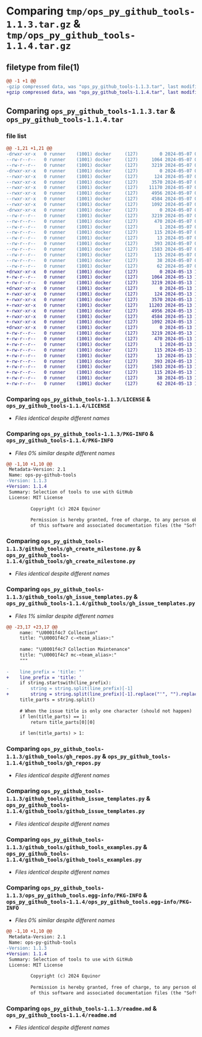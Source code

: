 # Comparing `tmp/ops_py_github_tools-1.1.3.tar.gz` & `tmp/ops_py_github_tools-1.1.4.tar.gz`

## filetype from file(1)

```diff
@@ -1 +1 @@
-gzip compressed data, was "ops_py_github_tools-1.1.3.tar", last modified: Tue May  7 09:23:40 2024, max compression
+gzip compressed data, was "ops_py_github_tools-1.1.4.tar", last modified: Mon May 13 13:04:32 2024, max compression
```

## Comparing `ops_py_github_tools-1.1.3.tar` & `ops_py_github_tools-1.1.4.tar`

### file list

```diff
@@ -1,21 +1,21 @@
-drwxr-xr-x   0 runner    (1001) docker     (127)        0 2024-05-07 09:23:40.711229 ops_py_github_tools-1.1.3/
--rw-r--r--   0 runner    (1001) docker     (127)     1064 2024-05-07 09:23:38.000000 ops_py_github_tools-1.1.3/LICENSE
--rw-r--r--   0 runner    (1001) docker     (127)     3219 2024-05-07 09:23:40.707229 ops_py_github_tools-1.1.3/PKG-INFO
-drwxr-xr-x   0 runner    (1001) docker     (127)        0 2024-05-07 09:23:40.707229 ops_py_github_tools-1.1.3/github_tools/
--rwxr-xr-x   0 runner    (1001) docker     (127)      124 2024-05-07 09:23:35.000000 ops_py_github_tools-1.1.3/github_tools/__init__.py
--rwxr-xr-x   0 runner    (1001) docker     (127)     3570 2024-05-07 09:23:35.000000 ops_py_github_tools-1.1.3/github_tools/gh_create_milestone.py
--rwxr-xr-x   0 runner    (1001) docker     (127)    11170 2024-05-07 09:23:35.000000 ops_py_github_tools-1.1.3/github_tools/gh_issue_templates.py
--rwxr-xr-x   0 runner    (1001) docker     (127)     4956 2024-05-07 09:23:35.000000 ops_py_github_tools-1.1.3/github_tools/gh_repos.py
--rwxr-xr-x   0 runner    (1001) docker     (127)     4584 2024-05-07 09:23:35.000000 ops_py_github_tools-1.1.3/github_tools/github_issue_templates.py
--rwxr-xr-x   0 runner    (1001) docker     (127)     1092 2024-05-07 09:23:35.000000 ops_py_github_tools-1.1.3/github_tools/github_tools_examples.py
-drwxr-xr-x   0 runner    (1001) docker     (127)        0 2024-05-07 09:23:40.707229 ops_py_github_tools-1.1.3/ops_py_github_tools.egg-info/
--rw-r--r--   0 runner    (1001) docker     (127)     3219 2024-05-07 09:23:40.000000 ops_py_github_tools-1.1.3/ops_py_github_tools.egg-info/PKG-INFO
--rw-r--r--   0 runner    (1001) docker     (127)      470 2024-05-07 09:23:40.000000 ops_py_github_tools-1.1.3/ops_py_github_tools.egg-info/SOURCES.txt
--rw-r--r--   0 runner    (1001) docker     (127)        1 2024-05-07 09:23:40.000000 ops_py_github_tools-1.1.3/ops_py_github_tools.egg-info/dependency_links.txt
--rw-r--r--   0 runner    (1001) docker     (127)      115 2024-05-07 09:23:40.000000 ops_py_github_tools-1.1.3/ops_py_github_tools.egg-info/requires.txt
--rw-r--r--   0 runner    (1001) docker     (127)       13 2024-05-07 09:23:40.000000 ops_py_github_tools-1.1.3/ops_py_github_tools.egg-info/top_level.txt
--rw-r--r--   0 runner    (1001) docker     (127)      393 2024-05-07 09:23:38.000000 ops_py_github_tools-1.1.3/pyproject.toml
--rw-r--r--   0 runner    (1001) docker     (127)     1583 2024-05-07 09:23:38.000000 ops_py_github_tools-1.1.3/readme.md
--rw-r--r--   0 runner    (1001) docker     (127)      115 2024-05-07 09:23:35.000000 ops_py_github_tools-1.1.3/requirements.txt
--rw-r--r--   0 runner    (1001) docker     (127)       38 2024-05-07 09:23:40.711229 ops_py_github_tools-1.1.3/setup.cfg
--rw-r--r--   0 runner    (1001) docker     (127)       62 2024-05-07 09:23:38.000000 ops_py_github_tools-1.1.3/setup.py
+drwxr-xr-x   0 runner    (1001) docker     (127)        0 2024-05-13 13:04:32.146597 ops_py_github_tools-1.1.4/
+-rw-r--r--   0 runner    (1001) docker     (127)     1064 2024-05-13 13:04:30.000000 ops_py_github_tools-1.1.4/LICENSE
+-rw-r--r--   0 runner    (1001) docker     (127)     3219 2024-05-13 13:04:32.146597 ops_py_github_tools-1.1.4/PKG-INFO
+drwxr-xr-x   0 runner    (1001) docker     (127)        0 2024-05-13 13:04:32.142597 ops_py_github_tools-1.1.4/github_tools/
+-rwxr-xr-x   0 runner    (1001) docker     (127)      124 2024-05-13 13:04:26.000000 ops_py_github_tools-1.1.4/github_tools/__init__.py
+-rwxr-xr-x   0 runner    (1001) docker     (127)     3570 2024-05-13 13:04:26.000000 ops_py_github_tools-1.1.4/github_tools/gh_create_milestone.py
+-rwxr-xr-x   0 runner    (1001) docker     (127)    11203 2024-05-13 13:04:26.000000 ops_py_github_tools-1.1.4/github_tools/gh_issue_templates.py
+-rwxr-xr-x   0 runner    (1001) docker     (127)     4956 2024-05-13 13:04:26.000000 ops_py_github_tools-1.1.4/github_tools/gh_repos.py
+-rwxr-xr-x   0 runner    (1001) docker     (127)     4584 2024-05-13 13:04:26.000000 ops_py_github_tools-1.1.4/github_tools/github_issue_templates.py
+-rwxr-xr-x   0 runner    (1001) docker     (127)     1092 2024-05-13 13:04:26.000000 ops_py_github_tools-1.1.4/github_tools/github_tools_examples.py
+drwxr-xr-x   0 runner    (1001) docker     (127)        0 2024-05-13 13:04:32.146597 ops_py_github_tools-1.1.4/ops_py_github_tools.egg-info/
+-rw-r--r--   0 runner    (1001) docker     (127)     3219 2024-05-13 13:04:32.000000 ops_py_github_tools-1.1.4/ops_py_github_tools.egg-info/PKG-INFO
+-rw-r--r--   0 runner    (1001) docker     (127)      470 2024-05-13 13:04:32.000000 ops_py_github_tools-1.1.4/ops_py_github_tools.egg-info/SOURCES.txt
+-rw-r--r--   0 runner    (1001) docker     (127)        1 2024-05-13 13:04:32.000000 ops_py_github_tools-1.1.4/ops_py_github_tools.egg-info/dependency_links.txt
+-rw-r--r--   0 runner    (1001) docker     (127)      115 2024-05-13 13:04:32.000000 ops_py_github_tools-1.1.4/ops_py_github_tools.egg-info/requires.txt
+-rw-r--r--   0 runner    (1001) docker     (127)       13 2024-05-13 13:04:32.000000 ops_py_github_tools-1.1.4/ops_py_github_tools.egg-info/top_level.txt
+-rw-r--r--   0 runner    (1001) docker     (127)      393 2024-05-13 13:04:30.000000 ops_py_github_tools-1.1.4/pyproject.toml
+-rw-r--r--   0 runner    (1001) docker     (127)     1583 2024-05-13 13:04:30.000000 ops_py_github_tools-1.1.4/readme.md
+-rw-r--r--   0 runner    (1001) docker     (127)      115 2024-05-13 13:04:26.000000 ops_py_github_tools-1.1.4/requirements.txt
+-rw-r--r--   0 runner    (1001) docker     (127)       38 2024-05-13 13:04:32.146597 ops_py_github_tools-1.1.4/setup.cfg
+-rw-r--r--   0 runner    (1001) docker     (127)       62 2024-05-13 13:04:30.000000 ops_py_github_tools-1.1.4/setup.py
```

### Comparing `ops_py_github_tools-1.1.3/LICENSE` & `ops_py_github_tools-1.1.4/LICENSE`

 * *Files identical despite different names*

### Comparing `ops_py_github_tools-1.1.3/PKG-INFO` & `ops_py_github_tools-1.1.4/PKG-INFO`

 * *Files 0% similar despite different names*

```diff
@@ -1,10 +1,10 @@
 Metadata-Version: 2.1
 Name: ops-py-github-tools
-Version: 1.1.3
+Version: 1.1.4
 Summary: Selection of tools to use with GitHub
 License: MIT License
         
         Copyright (c) 2024 Equinor
         
         Permission is hereby granted, free of charge, to any person obtaining a copy
         of this software and associated documentation files (the "Software"), to deal
```

### Comparing `ops_py_github_tools-1.1.3/github_tools/gh_create_milestone.py` & `ops_py_github_tools-1.1.4/github_tools/gh_create_milestone.py`

 * *Files identical despite different names*

### Comparing `ops_py_github_tools-1.1.3/github_tools/gh_issue_templates.py` & `ops_py_github_tools-1.1.4/github_tools/gh_issue_templates.py`

 * *Files 1% similar despite different names*

```diff
@@ -23,17 +23,17 @@
     name: "\U0001f4c7 Collection"
     title: "\U0001f4c7 c-<team_alias>:"
 
     name: "\U0001f4c7 Collection Maintenance"
     title: "\U0001f4c7 mc-<team_alias>:"
     """
 
-    line_prefix = 'title: "'
+    line_prefix = 'title: '
     if string.startswith(line_prefix):
-        string = string.split(line_prefix)[-1]
+        string = string.split(line_prefix)[-1].replace("'", "").replace('"', '')
     title_parts = string.split()
 
     # When the issue title is only one character (should not happen)
     if len(title_parts) == 1:
         return title_parts[0][0]
 
     if len(title_parts) > 1:
```

### Comparing `ops_py_github_tools-1.1.3/github_tools/gh_repos.py` & `ops_py_github_tools-1.1.4/github_tools/gh_repos.py`

 * *Files identical despite different names*

### Comparing `ops_py_github_tools-1.1.3/github_tools/github_issue_templates.py` & `ops_py_github_tools-1.1.4/github_tools/github_issue_templates.py`

 * *Files identical despite different names*

### Comparing `ops_py_github_tools-1.1.3/github_tools/github_tools_examples.py` & `ops_py_github_tools-1.1.4/github_tools/github_tools_examples.py`

 * *Files identical despite different names*

### Comparing `ops_py_github_tools-1.1.3/ops_py_github_tools.egg-info/PKG-INFO` & `ops_py_github_tools-1.1.4/ops_py_github_tools.egg-info/PKG-INFO`

 * *Files 0% similar despite different names*

```diff
@@ -1,10 +1,10 @@
 Metadata-Version: 2.1
 Name: ops-py-github-tools
-Version: 1.1.3
+Version: 1.1.4
 Summary: Selection of tools to use with GitHub
 License: MIT License
         
         Copyright (c) 2024 Equinor
         
         Permission is hereby granted, free of charge, to any person obtaining a copy
         of this software and associated documentation files (the "Software"), to deal
```

### Comparing `ops_py_github_tools-1.1.3/readme.md` & `ops_py_github_tools-1.1.4/readme.md`

 * *Files identical despite different names*

